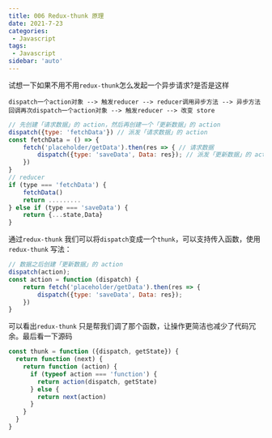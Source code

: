 ```yaml
---
title: 006 Redux-thunk 原理
date: 2021-7-23
categories: 
 - Javascript
tags:
 - Javascript
sidebar: 'auto'
---
```


试想一下如果不用不用`redux-thunk`怎么发起一个异步请求?是否是这样

```
dispatch一个action对象 --> 触发reducer --> reducer调用异步方法 --> 异步方法回调再次dispatch一个action对象 --> 触发reducer --> 改变 store
```

```js
// 先创建「请求数据」的 action，然后再创建一个「更新数据」的 action
dispatch({type: 'fetchData'}) // 派发「请求数据」的 action
const fetchData = () => {
    fetch('placeholder/getData').then(res => { // 请求数据
        dispatch({type: 'saveData', Data: res}); // 派发「更新数据」的 action
	})
}
// reducer
if (type === 'fetchData') {
    fetchData()
    return .........
} else if (type === 'saveData') {
    return {...state,Data}
}
```

通过`redux-thunk` 我们可以将`dispatch`变成一个`thunk`，可以支持传入函数，使用`redux-thunk` 写法：

```js
// 数据之后创建「更新数据」的 action
dispatch(action);
const action = function (dispatch) {
    return fetch('placeholder/getData').then(res => {
        dispatch({type: 'saveData', Data: res}); 
	})
}
```

可以看出`redux-thunk` 只是帮我们调了那个函数，让操作更简洁也减少了代码冗余。最后看一下源码

```js
const thunk = function ({dispatch, getState}) {
  return function (next) {
    return function (action) {
      if (typeof action === 'function') {
        return action(dispatch, getState)
      } else {
        return next(action)
      }
    }
  }
}
```



